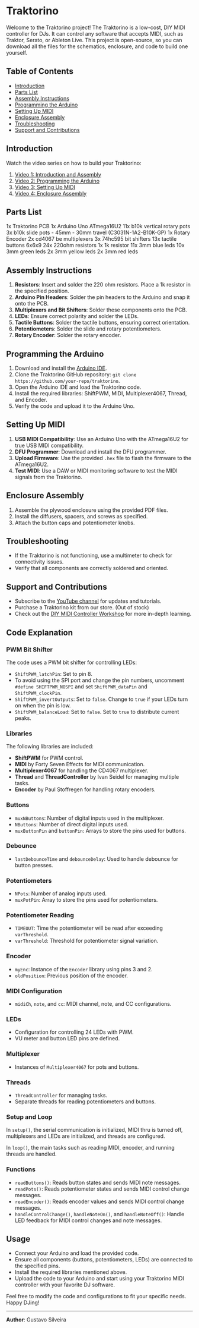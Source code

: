 # Traktorino

Welcome to the Traktorino project! The Traktorino is a low-cost, DIY MIDI controller for DJs. It can control any software that accepts MIDI, such as Traktor, Serato, or Ableton Live. This project is open-source, so you can download all the files for the schematics, enclosure, and code to build one yourself.

## Table of Contents
- [Introduction](#introduction)
- [Parts List](#parts-list)
- [Assembly Instructions](#assembly-instructions)
- [Programming the Arduino](#programming-the-arduino)
- [Setting Up MIDI](#setting-up-midi)
- [Enclosure Assembly](#enclosure-assembly)
- [Troubleshooting](#troubleshooting)
- [Support and Contributions](#support-and-contributions)

## Introduction
Watch the video series on how to build your Traktorino:
1. [Video 1: Introduction and Assembly](https://youtu.be/pawsvbFrXVM)
2. [Video 2: Programming the Arduino](https://youtu.be/B8oFYNJLdgw)
3. [Video 3: Setting Up MIDI](https://youtu.be/18OKo9sQ_s0)
4. [Video 4: Enclosure Assembly](https://youtu.be/xLqzVqaUnkY)

## Parts List
1x Traktorino PCB
1x Arduino Uno ATmega16U2
11x b10k vertical rotary pots
3x b10k slide pots - 45mm - 30mm travel (C3031N-1A2-B10K-GP)
1x Rotary Encoder
2x cd4067 be multiplexers
3x 74hc595 bit shifters
13x tactile buttons 6x6x9
24x 220ohm resistors 
1x 1k resistor
11x 3mm blue leds 
10x 3mm green leds
2x 3mm yellow leds
2x 3mm red leds

## Assembly Instructions
1. **Resistors**: Insert and solder the 220 ohm resistors. Place a 1k resistor in the specified position.
2. **Arduino Pin Headers**: Solder the pin headers to the Arduino and snap it onto the PCB.
3. **Multiplexers and Bit Shifters**: Solder these components onto the PCB.
4. **LEDs**: Ensure correct polarity and solder the LEDs.
5. **Tactile Buttons**: Solder the tactile buttons, ensuring correct orientation.
6. **Potentiometers**: Solder the slide and rotary potentiometers.
7. **Rotary Encoder**: Solder the rotary encoder.

## Programming the Arduino
1. Download and install the [Arduino IDE](https://www.arduino.cc/en/software).
2. Clone the Traktorino GitHub repository: `git clone https://github.com/your-repo/traktorino`.
3. Open the Arduino IDE and load the Traktorino code.
4. Install the required libraries: ShiftPWM, MIDI, Multiplexer4067, Thread, and Encoder.
5. Verify the code and upload it to the Arduino Uno.

## Setting Up MIDI
1. **USB MIDI Compatibility**: Use an Arduino Uno with the ATmega16U2 for true USB MIDI compatibility.
2. **DFU Programmer**: Download and install the DFU programmer.
3. **Upload Firmware**: Use the provided `.hex` file to flash the firmware to the ATmega16U2.
4. **Test MIDI**: Use a DAW or MIDI monitoring software to test the MIDI signals from the Traktorino.

## Enclosure Assembly
1. Assemble the plywood enclosure using the provided PDF files.
2. Install the diffusers, spacers, and screws as specified.
3. Attach the button caps and potentiometer knobs.

## Troubleshooting
- If the Traktorino is not functioning, use a multimeter to check for connectivity issues.
- Verify that all components are correctly soldered and oriented.

## Support and Contributions
- Subscribe to the [YouTube channel](https://www.youtube.com/channel/UCyqCwyBJ98fR-CPoyXUxY5w) for updates and tutorials.
- Purchase a Traktorino kit from our store. (Out of stock)
- Check out the [DIY MIDI Controller Workshop](https://go.musiconerd.com/diy-midi-controller-workshop) for more in-depth learning.

## Code Explanation

### PWM Bit Shifter
The code uses a PWM bit shifter for controlling LEDs:
- `ShiftPWM_latchPin`: Set to pin 8.
- To avoid using the SPI port and change the pin numbers, uncomment `#define SHIFTPWM_NOSPI` and set `ShiftPWM_dataPin` and `ShiftPWM_clockPin`.
- `ShiftPWM_invertOutputs`: Set to `false`. Change to `true` if your LEDs turn on when the pin is low.
- `ShiftPWM_balanceLoad`: Set to `false`. Set to `true` to distribute current peaks.

### Libraries
The following libraries are included:
- **ShiftPWM** for PWM control.
- **MIDI** by Forty Seven Effects for MIDI communication.
- **Multiplexer4067** for handling the CD4067 multiplexer.
- **Thread** and **ThreadController** by Ivan Seidel for managing multiple tasks.
- **Encoder** by Paul Stoffregen for handling rotary encoders.

### Buttons
- `muxNButtons`: Number of digital inputs used in the multiplexer.
- `NButtons`: Number of direct digital inputs used.
- `muxButtonPin` and `buttonPin`: Arrays to store the pins used for buttons.

### Debounce
- `lastDebounceTime` and `debounceDelay`: Used to handle debounce for button presses.

### Potentiometers
- `NPots`: Number of analog inputs used.
- `muxPotPin`: Array to store the pins used for potentiometers.

### Potentiometer Reading
- `TIMEOUT`: Time the potentiometer will be read after exceeding `varThreshold`.
- `varThreshold`: Threshold for potentiometer signal variation.

### Encoder
- `myEnc`: Instance of the `Encoder` library using pins 3 and 2.
- `oldPosition`: Previous position of the encoder.

### MIDI Configuration
- `midiCh`, `note`, and `cc`: MIDI channel, note, and CC configurations.

### LEDs
- Configuration for controlling 24 LEDs with PWM.
- VU meter and button LED pins are defined.

### Multiplexer
- Instances of `Multiplexer4067` for pots and buttons.

### Threads
- `ThreadController` for managing tasks.
- Separate threads for reading potentiometers and buttons.

### Setup and Loop
In `setup()`, the serial communication is initialized, MIDI thru is turned off, multiplexers and LEDs are initialized, and threads are configured.

In `loop()`, the main tasks such as reading MIDI, encoder, and running threads are handled.

### Functions
- `readButtons()`: Reads button states and sends MIDI note messages.
- `readPots()`: Reads potentiometer states and sends MIDI control change messages.
- `readEncoder()`: Reads encoder values and sends MIDI control change messages.
- `handleControlChange()`, `handleNoteOn()`, and `handleNoteOff()`: Handle LED feedback for MIDI control changes and note messages.

## Usage
- Connect your Arduino and load the provided code.
- Ensure all components (buttons, potentiometers, LEDs) are connected to the specified pins.
- Install the required libraries mentioned above.
- Upload the code to your Arduino and start using your Traktorino MIDI controller with your favorite DJ software.

Feel free to modify the code and configurations to fit your specific needs. Happy DJing!


---

**Author**: Gustavo Silveira
